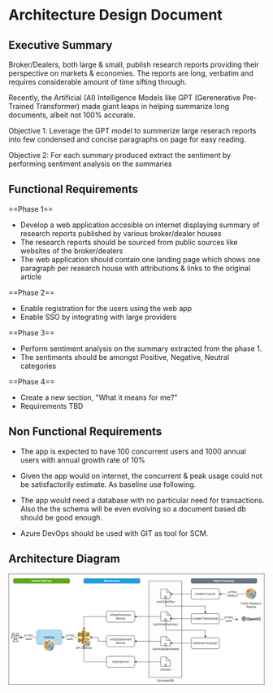# Architecture Design Document


## Executive Summary

Broker/Dealers, both large & small, publish research reports providing their perspective on markets & economies. The reports are long, verbatim and requires considerable amount of time sifting through. 

Recently, the Artificial (AI) Intelligence Models like GPT (Gerenerative Pre-Trained Transformer) made giant leaps in helping summarize long documents, albeit not 100% accurate. 

Objective 1: Leverage the GPT model to summerize large reserach reports into few condensed and concise paragraphs on page for easy reading. 

Objective 2: For each summary produced extract the sentiment by performing sentiment analysis on the summaries

## Functional Requirements

==Phase 1==

- Develop a web application accesible on internet displaying summary of research reports published by various broker/dealer houses
- The research reports should be sourced from public sources like websites of the broker/dealers
- The web application should contain one landing page which shows one paragraph per research house with attributions & links to the original article

==Phase 2==
- Enable registration for the users using the web app
- Enable SSO by integrating with large providers

==Phase 3==
- Perform sentiment analysis on the summary extracted from the phase 1.
- The sentiments should be amongst Positive, Negative, Neutral categories

==Phase 4==
- Create a new section, "What it means for me?"
- Requirements TBD

## Non Functional Requirements
- The app is expected to have 100 concurrent users and 1000 annual users with annual growth rate of 10%

- Given the app would on internet, the concurrent & peak usage could not be satisfactorily estimate. As baseline use following. 


- The app would need a database with no particular need for transactions. Also the the schema will be even evolving so a document based db should be good enough.
- Azure DevOps should be used with GIT as tool for SCM.

## Architecture Diagram

![arch_diagram](tldr.png)

